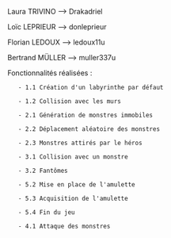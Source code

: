 Laura TRIVINO --> Drakadriel

Loïc LEPRIEUR --> donleprieur

Florian LEDOUX --> ledoux11u

Bertrand MÜLLER --> muller337u


Fonctionnalités réalisées :

       - 1.1 Création d'un labyrinthe par défaut

       - 1.2 Collision avec les murs

       - 2.1 Génération de monstres immobiles

       - 2.2 Déplacement aléatoire des monstres

       - 2.3 Monstres attirés par le héros

       - 3.1 Collision avec un monstre

       - 3.2 Fantômes

       - 5.2 Mise en place de l'amulette

       - 5.3 Acquisition de l'amulette

       - 5.4 Fin du jeu

       - 4.1 Attaque des monstres